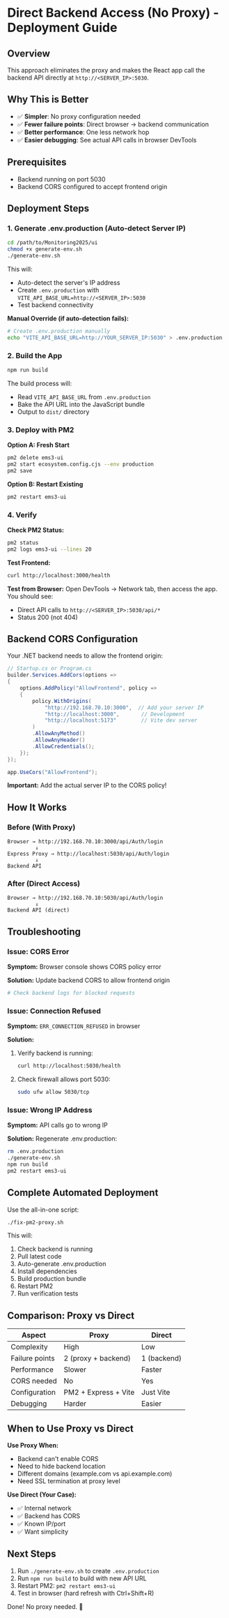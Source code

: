 # Direct Backend Access (No Proxy) - Deployment Guide

## Overview
This approach eliminates the proxy and makes the React app call the backend API directly at `http://<SERVER_IP>:5030`.

## Why This is Better
- ✅ **Simpler**: No proxy configuration needed
- ✅ **Fewer failure points**: Direct browser → backend communication
- ✅ **Better performance**: One less network hop
- ✅ **Easier debugging**: See actual API calls in browser DevTools

## Prerequisites
- Backend running on port 5030
- Backend CORS configured to accept frontend origin

## Deployment Steps

### 1. Generate .env.production (Auto-detect Server IP)

```bash
cd /path/to/Monitoring2025/ui
chmod +x generate-env.sh
./generate-env.sh
```

This will:
- Auto-detect the server's IP address
- Create `.env.production` with `VITE_API_BASE_URL=http://<SERVER_IP>:5030`
- Test backend connectivity

**Manual Override (if auto-detection fails):**
```bash
# Create .env.production manually
echo "VITE_API_BASE_URL=http://YOUR_SERVER_IP:5030" > .env.production
```

### 2. Build the App

```bash
npm run build
```

The build process will:
- Read `VITE_API_BASE_URL` from `.env.production`
- Bake the API URL into the JavaScript bundle
- Output to `dist/` directory

### 3. Deploy with PM2

**Option A: Fresh Start**
```bash
pm2 delete ems3-ui
pm2 start ecosystem.config.cjs --env production
pm2 save
```

**Option B: Restart Existing**
```bash
pm2 restart ems3-ui
```

### 4. Verify

**Check PM2 Status:**
```bash
pm2 status
pm2 logs ems3-ui --lines 20
```

**Test Frontend:**
```bash
curl http://localhost:3000/health
```

**Test from Browser:**
Open DevTools → Network tab, then access the app. You should see:
- Direct API calls to `http://<SERVER_IP>:5030/api/*`
- Status 200 (not 404)

## Backend CORS Configuration

Your .NET backend needs to allow the frontend origin:

```csharp
// Startup.cs or Program.cs
builder.Services.AddCors(options =>
{
    options.AddPolicy("AllowFrontend", policy =>
    {
        policy.WithOrigins(
            "http://192.168.70.10:3000",  // Add your server IP
            "http://localhost:3000",       // Development
            "http://localhost:5173"        // Vite dev server
        )
        .AllowAnyMethod()
        .AllowAnyHeader()
        .AllowCredentials();
    });
});

app.UseCors("AllowFrontend");
```

**Important:** Add the actual server IP to the CORS policy!

## How It Works

### Before (With Proxy)
```
Browser → http://192.168.70.10:3000/api/Auth/login
         ↓
Express Proxy → http://localhost:5030/api/Auth/login
         ↓
Backend API
```

### After (Direct Access)
```
Browser → http://192.168.70.10:5030/api/Auth/login
         ↓
Backend API (direct)
```

## Troubleshooting

### Issue: CORS Error
**Symptom:** Browser console shows CORS policy error

**Solution:** Update backend CORS to allow frontend origin
```bash
# Check backend logs for blocked requests
```

### Issue: Connection Refused
**Symptom:** `ERR_CONNECTION_REFUSED` in browser

**Solution:**
1. Verify backend is running:
   ```bash
   curl http://localhost:5030/health
   ```
2. Check firewall allows port 5030:
   ```bash
   sudo ufw allow 5030/tcp
   ```

### Issue: Wrong IP Address
**Symptom:** API calls go to wrong IP

**Solution:** Regenerate .env.production:
```bash
rm .env.production
./generate-env.sh
npm run build
pm2 restart ems3-ui
```

## Complete Automated Deployment

Use the all-in-one script:
```bash
./fix-pm2-proxy.sh
```

This will:
1. Check backend is running
2. Pull latest code
3. Auto-generate .env.production
4. Install dependencies
5. Build production bundle
6. Restart PM2
7. Run verification tests

## Comparison: Proxy vs Direct

| Aspect | Proxy | Direct |
|--------|-------|--------|
| Complexity | High | Low |
| Failure points | 2 (proxy + backend) | 1 (backend) |
| Performance | Slower | Faster |
| CORS needed | No | Yes |
| Configuration | PM2 + Express + Vite | Just Vite |
| Debugging | Harder | Easier |

## When to Use Proxy vs Direct

**Use Proxy When:**
- Backend can't enable CORS
- Need to hide backend location
- Different domains (example.com vs api.example.com)
- Need SSL termination at proxy level

**Use Direct (Your Case):**
- ✅ Internal network
- ✅ Backend has CORS
- ✅ Known IP/port
- ✅ Want simplicity

## Next Steps

1. Run `./generate-env.sh` to create `.env.production`
2. Run `npm run build` to build with new API URL
3. Restart PM2: `pm2 restart ems3-ui`
4. Test in browser (hard refresh with Ctrl+Shift+R)

Done! No proxy needed. 🎉
